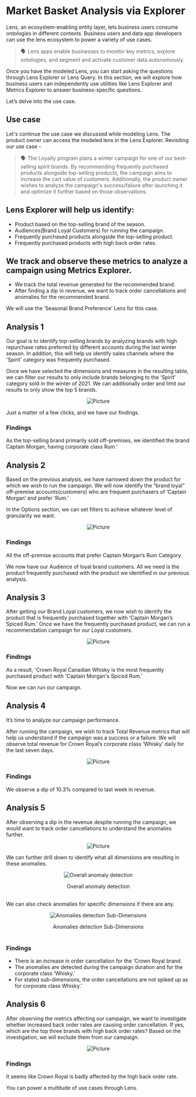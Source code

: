 # Market Basket Analysis via Explorer

Lens, an ecosystem-enabling entity layer, lets business users consume ontologies in different contexts. Business users and data app developers can use the lens ecosystem to power a variety of use cases. 

> 🗣  Lens apps enable businesses to monitor key metrics, explore ontologies, and segment and activate customer data autonomously.

Once you have the modeled Lens, you can start asking the questions through Lens Explorer or Lens Query. In this section, we will explore how business users can independently use utilities like Lens Explorer and Metrics Explorer to answer business-specific questions.

Let’s delve into the use case.

## Use case

Let's continue the use case we discussed while modeling Lens. The product owner can access the modeled lens in the Lens Explorer. Revisiting our use case -

> 🗣 The Loyalty program plans a winter campaign for one of our best-selling spirit brands. By recommending frequently purchased products alongside top-selling products, the campaign aims to increase the cart value of customers. Additionally, the product owner wishes to analyze the campaign's success/failure after launching it and optimize it further based on those observations.

## Lens Explorer will help us identify:

- Product based on the top-selling brand of the season.
- Audiences(Brand Loyal Customers) for running the campaign.
- Frequently purchased products alongside the top-selling product.
- Frequently purchased products with high back order rates.

## We track and observe these metrics to analyze a campaign using Metrics Explorer.

- We track the total revenue generated for the recommended brand.
- After finding a dip in revenue, we want to track order cancellations and anomalies for the recommended brand.

We will use the ‘Seasonal Brand Preference’ Lens for this case. 

## Analysis 1

Our goal is to identify top-selling brands by analyzing brands with high repurchase rates preferred by different accounts during the last winter season. In addition, this will help us identify sales channels where the 'Spirit' category was frequently purchased.

Once we have selected the dimensions and measures in the resulting table, we can filter our results to only include brands belonging to the ‘Spirit’ category sold in the winter of 2021. We can additionally order and limit our results to only show the top 5 brands.
 
<center>

![Picture](./Untitled.png)

</center>

Just a matter of a few clicks, and we have our findings.

### Findings

As the top-selling brand primarily sold off-premises, we identified the brand Captain Morgan, having corporate class Rum.’

## Analysis 2

Based on the previous analysis, we have narrowed down the product for which we wish to run the campaign. We will now identify the “brand loyal” off-premise accounts(customers) who are frequent purchasers of  ‘Captain Morgan’ and prefer ‘Rum.’

In the Options section, we can set filters to achieve whatever level of granularity we want.
 
<center>

![Picture](./Untitled%201.png)

</center>

### Findings

All the off-premise accounts that prefer Captain Morgan’s Rum Category.

We now have our Audience of loyal brand customers. All we need is the product frequently purchased with the product we identified in our previous analysis.

## Analysis 3

After getting our Brand Loyal customers, we now wish to identify the product that is frequently purchased together with ‘Captain Morgan’s Spiced Rum.’ Once we have the frequently purchased product, we can run a recommendation campaign for our Loyal customers.
 
<center>

![Picture](./Untitled%202.png)

</center>

### Findings

As a result, 'Crown Royal Canadian Whisky is the most frequently purchased product with 'Captain Morgan's Spiced Rum.’

Now we can run our campaign.

## Analysis 4

It’s time to analyze our campaign performance.

After running the campaign, we wish to track Total Revenue metrics that will help us understand if the campaign was a success or a failure. We will observe total revenue for Crown Royal’s corporate class ‘Whisky’ daily for the last seven days.
 
<center>

![Picture](./Untitled%203.png)

</center>

### Findings

We observe a dip of 10.3% compared to last week in revenue.

## Analysis 5

After observing a dip in the revenue despite running the campaign, we would want to track order cancellations to understand the anomalies further.
 
<center>

![Picture](./Untitled%204.png)

</center>

We can further drill down to identify what all dimensions are resulting in these anomalies.
 
<center>

![Overall anomaly detection](./Untitled%205.png)

</center>

<figcaption align = "center">Overall anomaly detection</figcaption>
<br>

We can also check anomalies for specific dimensions if there are any.
 
<center>

![Anomalies detection Sub-Dimensions](./Untitled%206.png)

</center>

<figcaption align = "center">Anomalies detection Sub-Dimensions</figcaption>

<br>

### Findings

- There is an increase in order cancellation for the ‘Crown Royal brand.
- The anomalies are detected during the campaign duration and for the corporate class ‘Whisky.’
- For stated sub-dimensions, the order cancellations are not spiked up as for corporate class Whisky.’

## Analysis 6

After observing the metrics affecting our campaign, we want to investigate whether increased back order rates are causing order cancellation. If yes, which are the top three brands with high back order rates? Based on the investigation, we will exclude them from our campaign.
 
<center>

![Picture](./Untitled%207.png)

</center>

### Findings

It seems like Crown Royal is badly affected by the high back order rate.

You can power a multitude of use cases through Lens.